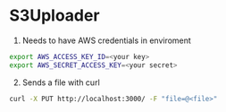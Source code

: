 S3Uploader
===

1. Needs to have AWS credentials in enviroment
```bash
export AWS_ACCESS_KEY_ID=<your key>
export AWS_SECRET_ACCESS_KEY=<your secret>
```

2. Sends a file with curl
```bash
curl -X PUT http://localhost:3000/ -F "file=@<file>"
```